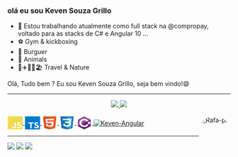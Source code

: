 ### olá eu sou Keven Souza Grillo

- 🔭 Estou trabalhando atualmente como full stack na @compropay, voltado para as stacks de C# e Angular 10 ...
- ⚽ Gym & kickboxing
- 🍔 Burguer 
- 🐻 Animals 
- 🚆✈️🚗🌴🏖️ Travel & Nature 
 

Olá, Tudo bem ? Eu sou Keven Souza Grillo, seja bem vindo!😄
<hr>
 <div align="center">
   <a href="https://github.com/Kievgrillo">
   <img height="180em" src="https://github-readme-stats.vercel.app/api?username=Kievgrillo&show_icons=true&theme=light&include_all_commits=true&count_private=true"/>
   <img height="180em" src="https://github-readme-stats.vercel.app/api/top-langs/?username=Kievgrillo&layout=compact&langs_count=7&theme=light"/>
 </div>
  
<div style="display: inline_block"><br>
  <img align="center" alt="Keven-Js" height="30" width="35" src="https://raw.githubusercontent.com/devicons/devicon/master/icons/javascript/javascript-plain.svg">
  <img align="center" alt="Keven-Ts" height="30" width="35" src="https://raw.githubusercontent.com/devicons/devicon/master/icons/typescript/typescript-plain.svg">
  <img align="center" alt="Keven-HTML" height="30" width="35" src="https://raw.githubusercontent.com/devicons/devicon/master/icons/html5/html5-original.svg">
  <img align="center" alt="Keven-CSS" height="30" width="35" src="https://raw.githubusercontent.com/devicons/devicon/master/icons/css3/css3-original.svg">
  <img align="center" alt="Keven-Csharp" height="30" width="35" src="https://raw.githubusercontent.com/devicons/devicon/master/icons/csharp/csharp-original.svg">
  <img align="center" alt="Keven-Angular" height="30" width="35" src="https://cdn.jsdelivr.net/gh/devicons/devicon/icons/angularjs/angularjs-original.svg"/>       
  <img align="right" alt="Rafa-pic" height="150" style="border-radius:50px;" src="https://media.giphy.com/media/T2AIC0QXBndgpfKNeE/giphy.gif">
</div>
<hr>
  
<div> 
  <a href="https://www.instagram.com/kevegrillo/" target="_blank"><img src="https://img.shields.io/badge/-Instagram-%23E4405F?style=for-the-badge&logo=instagram&logoColor=white" target="_blank"></a>
 	<a href="https://www.twitch.tv/kievtv" target="_blank"><img src="https://img.shields.io/badge/Twitch-9146FF?style=for-the-badge&logo=twitch&logoColor=white" target="_blank"></a>
  <a href="https://www.linkedin.com/in/keven-souza-grillo-3417a9127/" target="_blank"><img src="https://img.shields.io/badge/-LinkedIn-%230077B5?style=for-the-badge&logo=linkedin&logoColor=white" target="_blank"></a> 
 
<!--  ![Snake animation](https://github.com/Kievgrillo/blob/output/github-contribution-grid-snake.svg) -->
 
</div>
